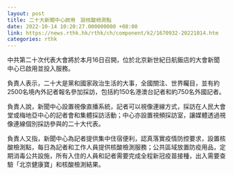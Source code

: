 ```yaml
---
layout: post
title: 二十大新聞中心啟用　設核酸檢測點
date: 2022-10-14 10:20:27.000000000 +08:00
link: https://news.rthk.hk/rthk/ch/component/k2/1670932-20221014.htm
categories: rthk
---
```


中共第二十次代表大會將於本月16日召開，位於北京新世紀日航飯店的大會新聞中心已啟用並投入服務。

負責人表示，二十大是黨和國家政治生活的大事，全國關注、世界矚目，並有約2500名境內外記者報名參加採訪，包括約150名港澳台記者和約750名外國記者。

負責人說，新聞中心設置視像直播系統，記者可以視像連線方式，採訪在人民大會堂或梅地亞中心的記者會和集體採訪活動；中心亦設置視頻採訪室，讓媒體透過視像連線個別採訪參與的二十大代表。

負責人又指，新聞中心為記者提供集中住宿便利，認真落實疫情防控要求，設置核酸檢測點，每日為記者和工作人員提供核酸檢測服務；公共區域放置防疫用品，定期消毒公共設施，所有入住的人員和記者需要完成全程新冠疫苗接種，出入需要查驗「北京健康寶」和核酸檢測結果。
